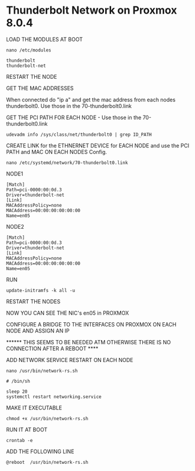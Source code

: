 # Thunderbolt Network on Proxmox 8.0.4


LOAD THE MODULES AT BOOT 
```
nano /etc/modules
```
```
thunderbolt
thunderbolt-net
```

RESTART THE NODE

GET THE MAC ADDRESSES

When connected do "ip a" and get the mac address from each nodes thunderbolt0. Use those in the 70-thunderbolt0.link

GET THE PCI PATH FOR EACH NODE - Use those in the 70-thunderbolt0.link
```
udevadm info /sys/class/net/thunderbolt0 | grep ID_PATH
```

CREATE LINK for the ETHNERNET DEVICE for EACH NODE and use the PCI PATH and MAC ON EACH NODES Config.
```
nano /etc/systemd/network/70-thunderbolt0.link
```
NODE1
```
[Match]
Path=pci-0000:00:0d.3
Driver=thunderbolt-net
[Link]
MACAddressPolicy=none
MACAddress=00:00:00:00:00:00 
Name=en05
```
NODE2
```
[Match]
Path=pci-0000:00:0d.3
Driver=thunderbolt-net
[Link]
MACAddressPolicy=none
MACAddress=00:00:00:00:00:00
Name=en05
```
RUN
```
update-initramfs -k all -u
```

RESTART THE NODES

NOW YOU CAN SEE THE NIC's en05 in PROXMOX

CONFIGURE A BRIDGE TO THE INTERFACES ON PROXMOX ON EACH NODE AND ASSIGN AN IP


****** THIS SEEMS TO BE NEEDED ATM OTHERWISE THERE IS NO CONNECTION AFTER A REBOOT ****

ADD NETWORK SERVICE RESTART ON EACH NODE
```
nano /usr/bin/network-rs.sh
```
```
# /bin/sh

sleep 20
systemctl restart networking.service
```

MAKE IT EXECUTABLE
```
chmod +x /usr/bin/network-rs.sh
```

RUN IT AT BOOT
```
crontab -e
```
ADD THE FOLLOWING LINE
```
@reboot  /usr/bin/network-rs.sh
```
